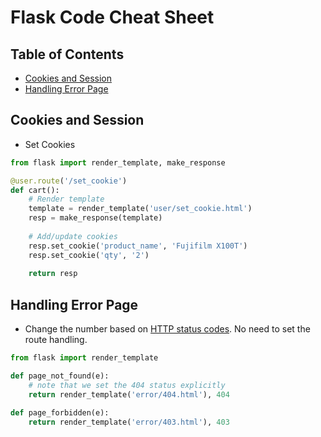# Flask Code Cheat Sheet

## Table of Contents
- [Cookies and Session](#cookies-and-session)
- [Handling Error Page](#handling-error-page)

## Cookies and Session
- Set Cookies
```python
from flask import render_template, make_response

@user.route('/set_cookie')
def cart():
    # Render template
    template = render_template('user/set_cookie.html')
    resp = make_response(template)
    
    # Add/update cookies
    resp.set_cookie('product_name', 'Fujifilm X100T')
    resp.set_cookie('qty', '2')
    
    return resp
```

## Handling Error Page
- Change the number based on [HTTP status codes](https://en.wikipedia.org/wiki/List_of_HTTP_status_codes). No need to set the route handling.
```python
from flask import render_template

def page_not_found(e):
    # note that we set the 404 status explicitly
    return render_template('error/404.html'), 404

def page_forbidden(e):
    return render_template('error/403.html'), 403
```

